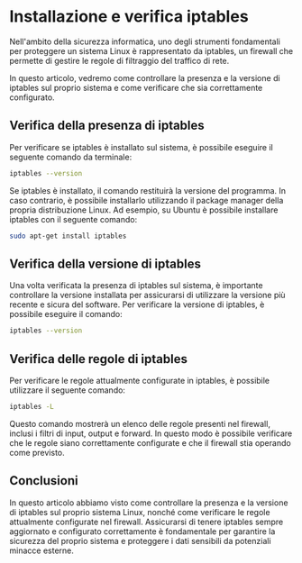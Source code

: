 # Installazione e verifica iptables

Nell'ambito della sicurezza informatica, uno degli strumenti fondamentali per proteggere un sistema Linux è rappresentato da iptables, un firewall che permette di gestire le regole di filtraggio del traffico di rete.

In questo articolo, vedremo come controllare la presenza e la versione di iptables sul proprio sistema e come verificare che sia correttamente configurato.

## Verifica della presenza di iptables

Per verificare se iptables è installato sul sistema, è possibile eseguire il seguente comando da terminale:

```bash
iptables --version
```

Se iptables è installato, il comando restituirà la versione del programma. In caso contrario, è possibile installarlo utilizzando il package manager della propria distribuzione Linux. Ad esempio, su Ubuntu è possibile installare iptables con il seguente comando:

```bash
sudo apt-get install iptables
```

## Verifica della versione di iptables

Una volta verificata la presenza di iptables sul sistema, è importante controllare la versione installata per assicurarsi di utilizzare la versione più recente e sicura del software. Per verificare la versione di iptables, è possibile eseguire il comando:

```bash
iptables --version
```

## Verifica delle regole di iptables

Per verificare le regole attualmente configurate in iptables, è possibile utilizzare il seguente comando:

```bash
iptables -L
```

Questo comando mostrerà un elenco delle regole presenti nel firewall, inclusi i filtri di input, output e forward. In questo modo è possibile verificare che le regole siano correttamente configurate e che il firewall stia operando come previsto.

## Conclusioni

In questo articolo abbiamo visto come controllare la presenza e la versione di iptables sul proprio sistema Linux, nonché come verificare le regole attualmente configurate nel firewall. Assicurarsi di tenere iptables sempre aggiornato e configurato correttamente è fondamentale per garantire la sicurezza del proprio sistema e proteggere i dati sensibili da potenziali minacce esterne.
